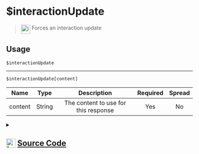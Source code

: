 # $interactionUpdate
> <img align="top" src="https://upload.wikimedia.org/wikipedia/commons/thumb/e/e4/Infobox_info_icon.svg/160px-Infobox_info_icon.svg.png?20150409153300" alt="image" width="25" height="auto"> Forces an interaction update
## Usage
```
$interactionUpdate
```
---
```
$interactionUpdate[content]
```
| Name | Type | Description | Required | Spread
| :---: | :---: | :---: | :---: | :---: |
content | String | The content to use for this response | Yes | No
<details>
<summary>
    
## <img align="top" src="https://cdn4.iconfinder.com/data/icons/iconsimple-logotypes/512/github-512.png" alt="image" width="25" height="auto">  [Source Code](https://github.com/tryforge/ForgeScript-V2/blob/main/src/native/interactionUpdate.ts)
    
</summary>
    
```ts
import { Message } from "discord.js"
import { ArgType, NativeFunction, Return } from "../structures"

export default new NativeFunction({
    name: "$interactionUpdate",
    version: "1.0.3",
    description: "Forces an interaction update",
    unwrap: true,
    brackets: false,
    args: [
        {
            name: "content",
            description: "The content to use for this response",
            required: true,
            type: ArgType.String,
            rest: false
        }
    ],
    async execute(ctx, [ content ]) {
        if (!this.hasFields) {
            await ctx.container.send(ctx.obj)
            return Return.success()
        }

        ctx.container.content = content ?? undefined
        ctx.container.update = true

        await ctx.container.send<Message<true>>(ctx.obj)

        return Return.success()
    },
})
```
    
</details>
